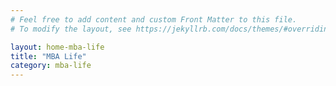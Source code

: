 ```yaml
---
# Feel free to add content and custom Front Matter to this file.
# To modify the layout, see https://jekyllrb.com/docs/themes/#overriding-theme-defaults

layout: home-mba-life
title: "MBA Life"
category: mba-life
---
```

